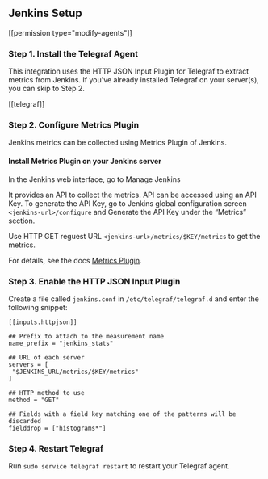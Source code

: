 ## Jenkins Setup

[[permission type="modify-agents"]]

### Step 1. Install the Telegraf Agent

This integration uses the HTTP JSON Input Plugin for Telegraf to extract metrics from Jenkins. If you've already installed Telegraf on your server(s), you can skip to Step 2.

[[telegraf]]

### Step 2. Configure Metrics Plugin
Jenkins metrics can be collected using Metrics Plugin of Jenkins.

#### Install Metrics Plugin on your Jenkins server
In the Jenkins web interface, go to Manage Jenkins 

 It provides an API to collect the 
metrics. API can be accessed using an API Key. To generate the API Key, go to Jenkins global configuration
screen ```<jenkins-url>/configure``` and Generate the API Key under the “Metrics” section.

Use HTTP GET reguest URL ```<jenkins-url>/metrics/$KEY/metrics``` to get the metrics.


For details, see the docs [Metrics Plugin](https://wiki.jenkins.io/display/JENKINS/Metrics+Plugin).

### Step 3. Enable the HTTP JSON Input Plugin

Create a file called `jenkins.conf` in `/etc/telegraf/telegraf.d` and enter the following snippet:

   ```
[[inputs.httpjson]]

  ## Prefix to attach to the measurement name
  name_prefix = "jenkins_stats"

  ## URL of each server
  servers = [
    "$JENKINS_URL/metrics/$KEY/metrics"
  ]

  ## HTTP method to use
  method = "GET"

  ## Fields with a field key matching one of the patterns will be discarded
  fielddrop = ["histograms*"]

   ```


### Step 4. Restart Telegraf

Run `sudo service telegraf restart` to restart your Telegraf agent.
